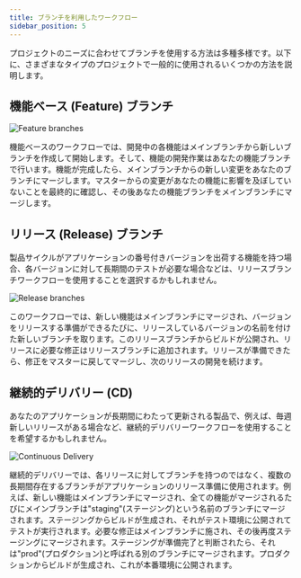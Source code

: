 ```yaml
---
title: ブランチを利用したワークフロー
sidebar_position: 5
---
```


プロジェクトのニーズに合わせてブランチを使用する方法は多種多様です。以下に、さまざまなタイプのプロジェクトで一般的に使用されるいくつかの方法を説明します。

## 機能ベース (Feature) ブランチ

![Feature branches](/img/user-manual/version-control/branch-workflows/feature-branches.png)

機能ベースのワークフローでは、開発中の各機能はメインブランチから新しいブランチを作成して開始します。そして、機能の開発作業はあなたの機能ブランチで行います。機能が完成したら、メインブランチからの新しい変更をあなたのブランチにマージします。マスターからの変更があなたの機能に影響を及ぼしていないことを最終的に確認し、その後あなたの機能ブランチをメインブランチにマージします。

## リリース (Release) ブランチ

製品サイクルがアプリケーションの番号付きバージョンを出荷する機能を持つ場合、各バージョンに対して長期間のテストが必要な場合などは、リリースブランチワークフローを使用することを選択するかもしれません。

![Release branches](/img/user-manual/version-control/branch-workflows/release-branches.png)

このワークフローでは、新しい機能はメインブランチにマージされ、バージョンをリリースする準備ができるたびに、リリースしているバージョンの名前を付けた新しいブランチを取ります。このリリースブランチからビルドが公開され、リリースに必要な修正はリリースブランチに追加されます。リリースが準備できたら、修正をマスターに戻してマージし、次のリリースの開発を続けます。

## 継続的デリバリー (CD)

あなたのアプリケーションが長期間にわたって更新される製品で、例えば、毎週新しいリリースがある場合など、継続的デリバリーワークフローを使用することを希望するかもしれません。

![Continuous Delivery](/img/user-manual/version-control/branch-workflows/continuous-delivery.png)

継続的デリバリーでは、各リリースに対してブランチを持つのではなく、複数の長期間存在するブランチがアプリケーションのリリース準備に使用されます。例えば、新しい機能はメインブランチにマージされ、全ての機能がマージされるたびにメインブランチは"staging"(ステージング)という名前のブランチにマージされます。ステージングからビルドが生成され、それがテスト環境に公開されてテストが実行されます。必要な修正はメインブランチに施され、その後再度ステージングにマージされます。ステージングが準備完了と判断されたら、それは"prod"(プロダクション)と呼ばれる別のブランチにマージされます。プロダクションからビルドが生成され、これが本番環境に公開されます。

